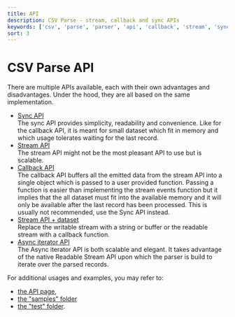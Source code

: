 ```yaml
---
title: API
description: CSV Parse - stream, callback and sync APIs
keywords: ['csv', 'parse', 'parser', 'api', 'callback', 'stream', 'sync', 'promise']
sort: 3
---
```


# CSV Parse API

There are multiple APIs available, each with their own advantages and disadvantages. Under the hood, they are all based on the same implementation.

* [Sync API](/parse/api/sync/)   
  The sync API provides simplicity, readability and convenience. Like for the callback API, it is meant for small dataset which fit in memory and which usage tolerates waiting for the last record.
* [Stream API](/parse/api/stream/)   
  The stream API might not be the most pleasant API to use but is scalable.
* [Callback API](/parse/api/callback/)   
  The callback API buffers all the emitted data from the stream API into a single object which is passed to a user provided function. Passing a function is easier than implementing the stream events function but it implies that the all dataset must fit into the available memory and it will only be available after the last record has been processed. This is usually not recommended, use the Sync API instead. 
* [Stream API + dataset](/parse/api/stream_callback/)  
  Replace the writable stream with a string or buffer or the readable stream with a callback function.
* [Async iterator API](/parse/api/async_iterator/)   
  The Async iterator API is both scalable and elegant. It takes advantage of the native Readable Stream API upon which the parser is build to iterate over the parsed records.
  
For additional usages and examples, you may refer to:

* [the API page](/parse/api/),
* [the "samples" folder](https://github.com/adaltas/node-csv/tree/master/packages/csv-parse/samples)
* [the "test" folder](https://github.com/adaltas/node-csv/tree/master/packages/csv-parse/test).
